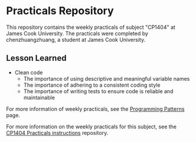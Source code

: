 # Practicals Repository

This repository contains the weekly practicals of subject "CP1404" at James Cook University. 
The practicals were completed by chenzhuangzhuang, a student at James Cook University.

## Lesson Learned
- Clean code
    - The importance of using descriptive and meaningful variable names
    - The importance of adhering to a consistent coding style
    - The importance of writing tests to ensure code is reliable and maintainable

For more information of weekly practicals, 
see the [Programming Patterns](https://github.com/CP1404/Practicals) page.

For more information on the weekly practicals for this subject, 
see the [CP1404 Practicals instructions](https://github.com/CP1404/Practicals) repository.